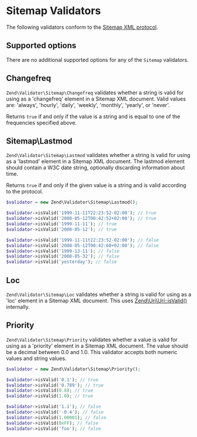 # Sitemap Validators

The following validators conform to the
[Sitemap XML protocol](http://www.sitemaps.org/protocol.php).

## Supported options

There are no additional supported options for any of the `Sitemap` validators.

## Changefreq

`Zend\Validator\Sitemap\Changefreq` validates whether a string is valid for
using as a 'changefreq' element in a Sitemap XML document. Valid values are:
'always', 'hourly', 'daily', 'weekly', 'monthly', 'yearly', or 'never'.

Returns `true` if and only if the value is a string and is equal to one of the
frequencies specified above.

## Sitemap\\Lastmod

`Zend\Validator\Sitemap\Lastmod` validates whether a string is valid for using
as a 'lastmod' element in a Sitemap XML document. The lastmod element should
contain a W3C date string, optionally discarding information about time.

Returns `true` if and only if the given value is a string and is valid according
to the protocol.

```php
$validator = new Zend\Validator\Sitemap\Lastmod();

$validator->isValid('1999-11-11T22:23:52-02:00'); // true
$validator->isValid('2008-05-12T00:42:52+02:00'); // true
$validator->isValid('1999-11-11'); // true
$validator->isValid('2008-05-12'); // true

$validator->isValid('1999-11-11t22:23:52-02:00'); // false
$validator->isValid('2008-05-12T00:42:60+02:00'); // false
$validator->isValid('1999-13-11'); // false
$validator->isValid('2008-05-32'); // false
$validator->isValid('yesterday'); // false
```

## Loc

`Zend\Validator\Sitemap\Loc` validates whether a string is valid for using as a
'loc' element in a Sitemap XML document. This uses
[Zend\\Uri\\Uri::isValid()](https://docs.zendframework.com/zend-uri/usage/#validating-the-uri)
internally.

## Priority

`Zend\Validator\Sitemap\Priority` validates whether a value is valid for using
as a 'priority' element in a Sitemap XML document. The value should be a decimal
between 0.0 and 1.0. This validator accepts both numeric values and string
values.

```php
$validator = new Zend\Validator\Sitemap\Priority();

$validator->isValid('0.1'); // true
$validator->isValid('0.789'); // true
$validator->isValid(0.8); // true
$validator->isValid(1.0); // true

$validator->isValid('1.1'); // false
$validator->isValid('-0.4'); // false
$validator->isValid(1.00001); // false
$validator->isValid(0xFF); // false
$validator->isValid('foo'); // false
```
